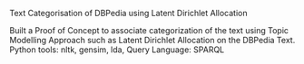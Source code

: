Text Categorisation of DBPedia using Latent Dirichlet Allocation 


Built a Proof of Concept  to associate categorization of the text using Topic Modelling Approach such as Latent Dirichlet Allocation on the DBPedia Text. 
Python tools: nltk, gensim, lda,
Query Language:  SPARQL
